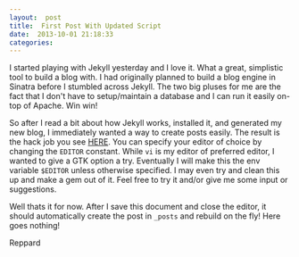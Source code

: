 ```yaml
---
layout:  post
title:  First Post With Updated Script
date:  2013-10-01 21:18:33
categories:
---
```


I started playing with Jekyll yesterday and I love it.  What a great, simplistic tool to build a blog with.  I had originally planned to build a blog engine in Sinatra before I stumbled across Jekyll.  The two big pluses for me are the fact that I don't have to setup/maintain a database and I can run it easily on-top of Apache. Win win!

So after I read a bit about how Jekyll works, installed it, and generated my new blog, I immediately wanted a way to create posts easily.  The result is the hack job you see [HERE](https://github.com/reppard/jekyll-blog/blob/master/new_post.rb).  You can specify your editor of choice by changing the `EDITOR` constant.  While `vi` is my editor of preferred editor, I wanted to give a GTK option a try.  Eventually I will make this the env variable `$EDITOR` unless otherwise specified.  I may even try and clean this up and make a gem out of it.  Feel free to try it and/or give me some input or suggestions.

Well thats it for now.  After I save this document and close the editor, it should automatically create the post in `_posts` and rebuild on the fly!  Here goes nothing!

Reppard


